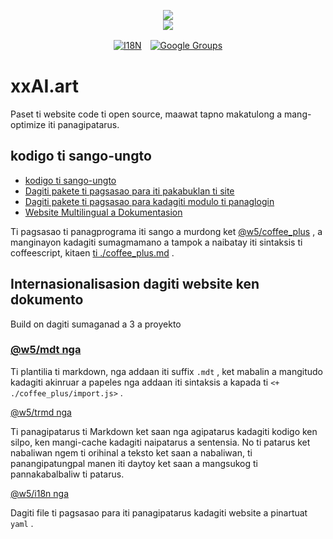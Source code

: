 <p align="center"><a href="https://xxai.art"><img src="https://cdn.jsdelivr.net/gh/xxai-art/doc/logo.svg"/></a><br/><a href="https://xxai.art"><img src="https://cdn.jsdelivr.net/gh/xxai-art/doc/xxai.svg"/></a></p><p align="center"><a href="https://github.com/xxai-art/doc#readme"><img alt="I18N" src="https://cdn.jsdelivr.net/gh/wactax/img/t.svg"/></a>　<a href="https://groups.google.com/u/0/g/xxai-art"><img alt="Google Groups" src="https://cdn.jsdelivr.net/gh/wactax/img/g-groups.svg"/></a></p>

# xxAI.art

Paset ti website code ti open source, maawat tapno makatulong a mang-optimize iti panagipatarus.

## kodigo ti sango-ungto

* [kodigo ti sango-ungto](https://github.com/xxai-art/web)
* [Dagiti pakete ti pagsasao para iti pakabuklan ti site](https://github.com/xxai-art/web/tree/main/i18n)
* [Dagiti pakete ti pagsasao para kadagiti modulo ti panaglogin](https://github.com/wacpkg/user/tree/main/ui.i18n)
* [Website Multilingual a Dokumentasion](https://github.com/xxai-doc)

Ti pagsasao ti panagprograma iti sango a murdong ket [@w5/coffee_plus](http://npmjs.com/@w5/coffee_plus) , a manginayon kadagiti sumagmamano a tampok a naibatay iti sintaksis ti coffeescript, kitaen [ti ./coffee_plus.md](./coffee_plus.md) .

## Internasionalisasion dagiti website ken dokumento

Build on dagiti sumaganad a 3 a proyekto

### [@w5/mdt nga](https://www.npmjs.com/package/@w5/mdt)

Ti plantilia ti markdown, nga addaan iti suffix `.mdt` , ket mabalin a mangitudo kadagiti akinruar a papeles nga addaan iti sintaksis a kapada ti `<+ ./coffee_plus/import.js>` .

[@w5/trmd nga](https://www.npmjs.com/package/@w5/trmd)

Ti panagipatarus ti Markdown ket saan nga agipatarus kadagiti kodigo ken silpo, ken mangi-cache kadagiti naipatarus a sentensia. No ti patarus ket nabaliwan ngem ti orihinal a teksto ket saan a nabaliwan, ti panangipatungpal manen iti daytoy ket saan a mangsukog ti pannakabalbaliw ti patarus.

[@w5/i18n nga](https://www.npmjs.com/package/@w5/i18n)

Dagiti file ti pagsasao para iti panagipatarus kadagiti website a pinartuat `yaml` .
